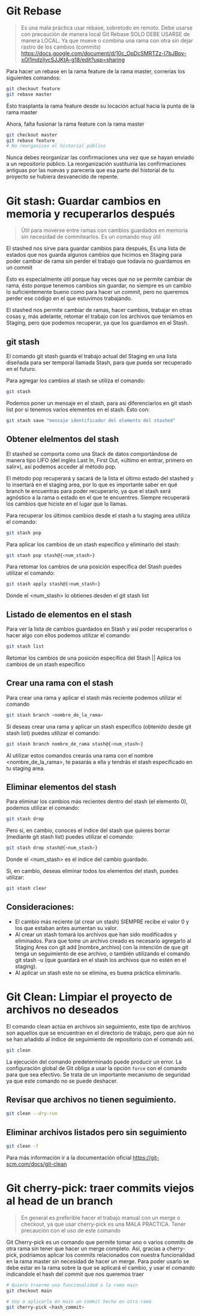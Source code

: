 # Git Rebase
> Es una mala práctica usar rebase, sobretodo en remoto. Debe usarse con precaución de manera local
Git Rebase SOLO DEBE USARSE de manera LOCAL. Ya que mueve o combina una rama con otra sin dejar rastro de los cambios (commits)
https://docs.google.com/document/d/10c_OpDcSMRTZz-I7bJBpv-xOI1mdzilycSJJKtA-g18/edit?usp=sharing

Para hacer un rebase en la rama feature de la rama master, correrías los siguientes comandos:
```bash
git checkout feature
git rebase master
```
Esto trasplanta la rama feature desde su locación actual hacia la punta de la rama master

Ahora, falta fusionar la rama feature con la rama master
```bash
git checkout master
git rebase feature
# No reorganices el historial público
```

Nunca debes reorganizar las confirmaciones una vez que se hayan enviado a un repositorio público. La reorganización sustituiría las confirmaciones antiguas por las nuevas y parecería que esa parte del historial de tu proyecto se hubiera desvanecido de repente.

# Git stash: Guardar cambios en memoria y recuperarlos después
> Útil para moverse entre ramas con cambios guardados en memoria sin necesidad de commitearlos. Es un comando muy útil

El stashed nos sirve para guardar cambios para después, Es una lista de estados que nos guarda algunos cambios que hicimos en Staging para poder cambiar de rama sin perder el trabajo que todavía no guardamos en un commit

Ésto es especialmente útil porque hay veces que no se permite cambiar de rama, ésto porque tenemos cambios sin guardar, no siempre es un cambio lo suficientemente bueno como para hacer un commit, pero no queremos perder ese código en el que estuvimos trabajando.

El stashed nos permite cambiar de ramas, hacer cambios, trabajar en otras cosas y, más adelante, retomar el trabajo con los archivos que teníamos en Staging, pero que podemos recuperar, ya que los guardamos en el Stash.
## git stash

El comando git stash guarda el trabajo actual del Staging en una lista diseñada para ser temporal llamada Stash, para que pueda ser recuperado en el futuro.

Para agregar los cambios al stash se utiliza el comando:
```bash
git stash
```
Podemos poner un mensaje en el stash, para asi diferenciarlos en git stash list por si tenemos varios elementos en el stash. Ésto con:
```bash
git stash save "mensaje identificador del elemento del stashed"
```
## Obtener elelmentos del stash

El stashed se comporta como una Stack de datos comportándose de manera tipo LIFO (del inglés Last In, First Out, «último en entrar, primero en salir»), así podemos acceder al método pop.

El método pop recuperará y sacará de la lista el último estado del stashed y lo insertará en el staging area, por lo que es importante saber en qué branch te encuentras para poder recuperarlo, ya que el stash será agnóstico a la rama o estado en el que te encuentres. Siempre recuperará los cambios que hiciste en el lugar que lo llamas.

Para recuperar los últimos cambios desde el stash a tu staging area utiliza el comando:
```bash
git stash pop
```
Para aplicar los cambios de un stash específico y eliminarlo del stash:
```bash
git stash pop stash@{<num_stash>}
```
Para retomar los cambios de una posición específica del Stash puedes utilizar el comando:
```bash
git stash apply stash@{<num_stash>}
```
Donde el <num_stash> lo obtienes desden el git stash list
## Listado de elementos en el stash

Para ver la lista de cambios guardados en Stash y así poder recuperarlos o hacer algo con ellos podemos utilizar el comando:
```bash
git stash list
```
Retomar los cambios de una posición específica del Stash || Aplica los cambios de un stash específico
## Crear una rama con el stash

Para crear una rama y aplicar el stash más reciente podemos utilizar el comando
```bash
git stash branch <nombre_de_la_rama>
```
Si deseas crear una rama y aplicar un stash específico (obtenido desde git stash list) puedes utilizar el comando:
```bash
git stash branch nombre_de_rama stash@{<num_stash>}
```
Al utilizar estos comandos crearás una rama con el nombre <nombre_de_la_rama>, te pasarás a ella y tendrás el stash especificado en tu staging area.
## Eliminar elementos del stash

Para eliminar los cambios más recientes dentro del stash (el elemento 0), podemos utilizar el comando:
```bash
git stash drop
```
Pero si, en cambio, conoces el índice del stash que quieres borrar (mediante git stash list) puedes utilizar el comando:
```bash
git stash drop stash@{<num_stash>}
```
Donde el <num_stash> es el índice del cambio guardado.

Si, en cambio, deseas eliminar todos los elementos del stash, puedes utilizar:
```bash
git stash clear
```
## Consideraciones:

- El cambio más reciente (al crear un stash) SIEMPRE recibe el valor 0 y los que estaban antes aumentan su valor.
- Al crear un stash tomará los archivos que han sido modificados y eliminados. Para que tome un archivo creado es necesario agregarlo al Staging Area con git add [nombre_archivo] con la intención de que git tenga un seguimiento de ese archivo, o también utilizando el comando git stash -u (que guardará en el stash los archivos que no estén en el staging).
- Al aplicar un stash este no se elimina, es buena práctica eliminarlo.

# Git Clean: Limpiar el proyecto de archivos no deseados

El comando clean actúa en archivos sin seguimiento, este tipo de archivos son aquellos que se encuentran en el directorio de trabajo, pero que aún no se han añadido al índice de seguimiento de repositorio con el comando `add`.
```bash
git clean
```
La ejecución del comando predeterminado puede producir un error. La configuración global de Git obliga a usar la opción `force` con el comando para que sea efectivo. Se trata de un importante mecanismo de seguridad ya que este comando no se puede deshacer.
## Revisar que archivos no tienen seguimiento.
```bash
git clean --dry-run
```
## Eliminar archivos listados pero sin seguimiento
```bash
git clean -f
```

Para más información ir a la documentación oficial https://git-scm.com/docs/git-clean

# Git cherry-pick: traer commits viejos al head de un branch
> En general es preferible hacer el trabajo manual con un merge o checkout, ya que usar cherry-pick es una MALA PRACTICA. Tener precaución con el uso de este comando

Git Cherry-pick es un comando que permite tomar uno o varios commits de otra rama sin tener que hacer un merge completo. Así, gracias a cherry-pick, podríamos aplicar los commits relacionados con nuestra funcionalidad en la rama master sin necesidad de hacer un merge. 
Para poder usarlo se debe estar en la rama sobre la que se aplicará el cambio, y usar el comando indicandole el hash del commit que nos queremos traer

```bash
# Quiero traerme una funcionalidad a la rama main
git checkout main

# Voy a aplicarla en main un commit hecho en otra rama
git cherry-pick <hash_commit>
```
